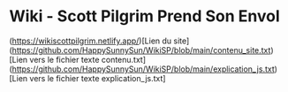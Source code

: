 # Wiki - Scott Pilgrim Prend Son Envol

(https://wikiscottpilgrim.netlify.app/)[Lien du site]
(https://github.com/HappySunnySun/WikiSP/blob/main/contenu_site.txt)[Lien vers le fichier texte contenu.txt]
(https://github.com/HappySunnySun/WikiSP/blob/main/explication_js.txt)[Lien vers le fichier texte explication_js.txt]
